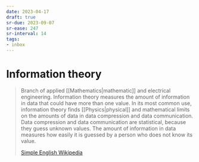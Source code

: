 ```yaml
---
date: 2023-04-17
draft: true
sr-due: 2023-09-07
sr-ease: 247
sr-interval: 14
tags:
- inbox
---
```


# Information theory

> Branch of applied [[Mathematics|mathematic]] and electrical engineering.
> Information theory measures the amount of information in data that could have
> more than one value. In its most common use, information theory finds
> [[Physics|physical]] and mathematical limits on the amounts of data in data
> compression and data communication. Data compression and data communication
> are statistical, because they guess unknown values. The amount of information
> in data measures how easily it is guessed by a person who does not know its
> value.
>
> [Simple English Wikipedia](https://simple.wikipedia.org/wiki/Information_theory)